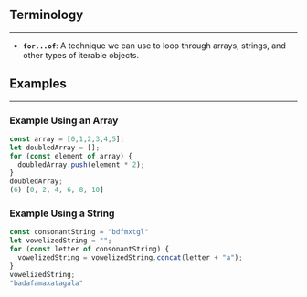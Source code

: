 ## Terminology
<hr />

* **`for...of`**: A technique we can use to loop through arrays, strings, and other types of iterable objects.

## Examples
<hr />

### Example Using an Array

```js
const array = [0,1,2,3,4,5];
let doubledArray = [];
for (const element of array) {
  doubledArray.push(element * 2);
}
doubledArray;
(6) [0, 2, 4, 6, 8, 10]
```

### Example Using a String

```js
const consonantString = "bdfmxtgl"
let vowelizedString = "";
for (const letter of consonantString) {
  vowelizedString = vowelizedString.concat(letter + "a");
}
vowelizedString;
"badafamaxatagala"
```